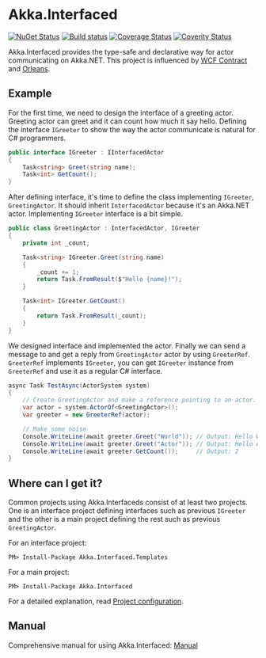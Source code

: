 # Akka.Interfaced

[![NuGet Status](http://img.shields.io/nuget/v/Akka.Interfaced.svg?style=flat)](https://www.nuget.org/packages/Akka.Interfaced/)
[![Build status](https://ci.appveyor.com/api/projects/status/ttuin5f31sj341n3?svg=true)](https://ci.appveyor.com/project/veblush/akka-interfaced)
[![Coverage Status](https://coveralls.io/repos/github/SaladLab/Akka.Interfaced/badge.svg?branch=master)](https://coveralls.io/github/SaladLab/Akka.Interfaced?branch=master)
[![Coverity Status](https://scan.coverity.com/projects/8460/badge.svg?flat=1)](https://scan.coverity.com/projects/saladlab-akka-interfaced)

Akka.Interfaced provides the type-safe and declarative way for actor communicating on Akka.NET.
This project is influenced by [WCF Contract](https://msdn.microsoft.com/en-us/library/ff183866.aspx) and
[Orleans](http://dotnet.github.io/orleans/).

## Example

For the first time, we need to design the interface of a greeting actor.
Greeting actor can greet and it can count how much it say hello.
Defining the interface `IGreeter` to show the way the actor communicate is natural for C# programmers.

```csharp
public interface IGreeter : IInterfacedActor
{
    Task<string> Greet(string name);
    Task<int> GetCount();
}
```

After defining interface, it's time to define the class implementing `IGreeter`, `GreetingActor`.
It should inherit `InterfacedActor` because it's an Akka.NET actor.
Implementing `IGreeter` interface is a bit simple.

```csharp
public class GreetingActor : InterfacedActor, IGreeter
{
    private int _count;

    Task<string> IGreeter.Greet(string name)
    {
        _count += 1;
        return Task.FromResult($"Hello {name}!");
    }

    Task<int> IGreeter.GetCount()
    {
        return Task.FromResult(_count);
    }
}
```

We designed interface and implemented the actor.
Finally we can send a message to and get a reply from `GreetingActor` actor by using `GreeterRef`.
`GreeterRef` implements `IGreeter`, you can get `IGreeter` instance from `GreeterRef` and use it as a regular C# interface.

```csharp
async Task TestAsync(ActorSystem system)
{
    // Create GreetingActor and make a reference pointing to an actor.
    var actor = system.ActorOf<GreetingActor>();
    var greeter = new GreeterRef(actor);

    // Make some noise
    Console.WriteLine(await greeter.Greet("World")); // Output: Hello World!
    Console.WriteLine(await greeter.Greet("Actor")); // Output: Hello Actor!
    Console.WriteLine(await greeter.GetCount());     // Output: 2
}
```

## Where can I get it?

Common projects using Akka.Interfaceds consist of at least two projects.
One is an interface project defining interfaces such as previous `IGreeter` and
the other is a main project defining the rest such as previous `GreetingActor`.

For an interface project:

```
PM> Install-Package Akka.Interfaced.Templates
```

For a main project:

```
PM> Install-Package Akka.Interfaced
```

For a detailed explanation, read [Project configuration](./Configuration.md).

## Manual

Comprehensive manual for using Akka.Interfaced: [Manual](./docs/Manual.md)
